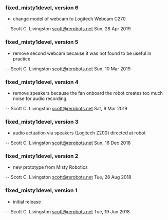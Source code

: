 ### fixed_misty1devel, version 6

  * change model of webcam to Logitech Webcam C270

 -- Scott C. Livingston <scott@rerobots.net> Sun, 28 Apr 2019


### fixed_misty1devel, version 5

  * remove second webcam because it was not found to be useful in practice

 -- Scott C. Livingston <scott@rerobots.net> Sun, 10 Mar 2019


### fixed_misty1devel, version 4

  * remove speakers because the fan onboard the robot creates too much noise for
    audio recording.

 -- Scott C. Livingston <scott@rerobots.net> Sat, 9 Mar 2019


### fixed_misty1devel, version 3

  * audio actuation via speakers (Logitech Z200) directed at robot

 -- Scott C. Livingston <scott@rerobots.net> Sun, 16 Dec 2018


### fixed_misty1devel, version 2

  * new prototype from Misty Robotics

 -- Scott C. Livingston <scott@rerobots.net> Tue, 28 Aug 2018


### fixed_misty1devel, version 1

  * initial release

 -- Scott C. Livingston <scott@rerobots.net> Tue, 19 Jun 2018
